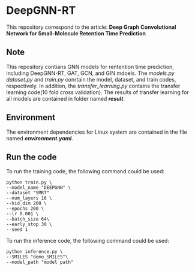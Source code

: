 # DeepGNN-RT

This repository correspond to the article: **Deep Graph Convolutional Network for Small-Molecule Retention Time Prediction**


## Note 

This repository contians GNN models for rentention time prediction, including DeepGNN-RT, GAT, GCN, and GIN mdoels. The _models.py dataset.py_ and _train.py_ conrtain the model, dataset, and train codes, respectively. 
In addition, the _transfer_learning.py_ contains the transfer learning code(10 fold cross validation). The results of transfer learning for all models are contained in folder named _**result**_.

## Environment
The environment dependencies for Linux system are contained in the file named _**environment.yaml**_.


## Run the code
To run the training code, the following command could be used:

    python train.py \
    --model_name "DEEPGNN" \
    --dataset "SMRT"
    --num_layers 16 \
    --hid_dim 200 \
    --epochs 200 \
    --lr 0.001 \
    --batch_size 64\
    --early_stop 30 \
    --seed 1 


To run the inference code, the following command could be used:

    python inference.py \
    --SMILES "demo_SMILES"\
    --model_path "model path"
